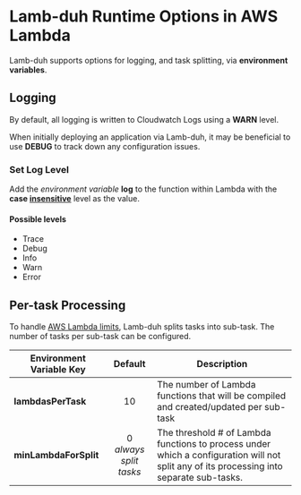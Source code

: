 # Lamb-duh Runtime Options in AWS Lambda

Lamb-duh supports options for logging, and task splitting, via **environment variables**.

## Logging
By default, all logging is written to Cloudwatch Logs using a **WARN** level.

When initially deploying an application via Lamb-duh, it may be beneficial to use **DEBUG** to track down any configuration issues.

### Set Log Level
Add the *environment variable* **log** to the function within Lambda with the **case <u>insensitive</u>** level as the value.

#### Possible levels
+ Trace
+ Debug
+ Info
+ Warn
+ Error


## Per-task Processing
To handle [AWS Lambda limits](https://docs.aws.amazon.com/lambda/latest/dg/limits.html), Lamb-duh splits tasks into sub-task.
The number of tasks per sub-task can be configured.

| Environment Variable Key | Default | Description |
| ------------------------ |:-------:| ----------- |
| **lambdasPerTask** | 10 | The number of Lambda functions that will be compiled and created/updated per sub-task |
| **minLambdaForSplit** | 0<br />*always split tasks* | The threshold # of Lambda functions to process under which a configuration will not split any of its processing into separate sub-tasks. |
